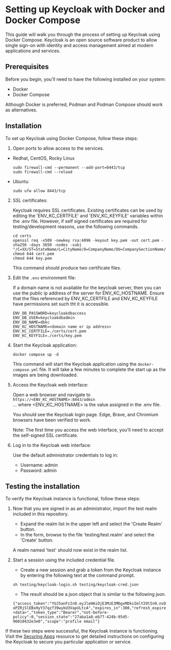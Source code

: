 # Setting up Keycloak with Docker and Docker Compose

This guide will walk you through the process of setting up Keycloak using Docker Compose. Keycloak is an open source software product to allow single sign-on with identity and access management aimed at modern applications and services.

## Prerequisites

Before you begin, you'll need to have the following installed on your system:

- Docker
- Docker Compose

Although Docker is preferred, Podman and Podman Compose should work as alternatives.

## Installation

To set up Keycloak using Docker Compose, follow these steps:

1. Open ports to allow access to the services.<br>
- Redhat, CentOS, Rocky Linux
    ```
    sudo firewall-cmd --permanent --add-port=8443/tcp
    sudo firewall-cmd --reload
    ```
- Ubuntu
    ```
    sudo ufw allow 8443/tcp
    ```

2. SSL certificates:

    Keycloak requires SSL certificates.  Existing certificates can be used by editing the 'ENV_KC_CERTFILE' and 'ENV_KC_KEYFILE' variables within the .env file.  However, if self signed certificates are required for testing/development reasons, use the following commands.

    ```
    cd certs
    openssl req -x509 -newkey rsa:4096 -keyout key.pem -out cert.pem -sha256 -days 3650 -nodes -subj "/C=XX/ST=StateName/L=CityName/O=CompanyName/OU=CompanySectionName/CN=CommonNameOrHostname"
    chmod 644 cert.pem
    chmod 644 key.pem
    ```

    This command should produce two certificate files.

3. Edit the `.env` environment file:
   
    If a domain name is not available for the keycloak server, then you can use the public ip address of the server for ENV_KC_HOSTNAME.  Ensure that the files referenced by ENV_KC_CERTFILE and ENV_KC_KEYFILE have permissions set such tht it is accessible. 

    ```
    ENV_DB_PASSWORD=keycloakdbaccess
    ENV_DB_USER=keycloakdbadmin
    ENV_DB_NAME=dbkc
    ENV_KC_HOSTNAME=<domain name or ip address>
    ENV_KC_CERTFILE=./certs/cert.pem
    ENV_KC_KEYFILE=./certs/key.pem
    ```

4. Start the Keycloak application:

    ```
    docker compose up -d
    ```

   This command will start the Keycloak application using the `docker-compose.yml` file.  It will take a few minutes to complete the start up as the images are being downloaded.

5. Access the Keycloak web interface:

   Open a web browser and navigate to `https://<ENV_KC_HOSTNAME>:8443/admin`<br>
   ... where <ENV_KC_HOSTNAME> is the value assigned in the .env file.

    You should see the Keycloak login page.  Edge, Brave, and Chromium browsers have been verified to work.

   Note: The first time you access the web interface, you'll need to accept the self-signed SSL certificate.

6. Log in to the Keycloak web interface:

   Use the default administrator credentials to log in:

   - Username: admin
   - Password: admin

## Testing the installation

To verify the Keycloak instance is functional, follow these steps:

1. Now that you are signed in as an administrator, import the test realm included in this repository.
   - Expand the realm list in the upper left and select the 'Create Realm' button.
   - In the form, browse to the file 'testing/test.realm' and select the 'Create' button.

   A realm named 'test' should now exist in the realm list.

2. Start a session using the included credential file.
   - Create a new session and grab a token from the Keycloak instance by entering the following text at the command prompt.
    ```
    sh testing/keycloak-login.sh testing/keycloak-cred.json
    ```
   - The result should be a json object that is similar to the following json.
    ```
    {"access_token":"YUJ5anFzIn0.eyJleHAiOjE3MzE3MDgxMDksImlY29tIn0.nvDP5HJ-oPZRjSlEBxHyY37qzf39wykU3VapULtcA","expires_in":300,"refresh_expires_in":1800,"refresh_token":"<data>","token_type":"Bearer","not-before-policy":0,"session_state":"27aba1a8-eb77-424b-95d5-96010432e3e0","scope":"profile email"}
    ```
If these two steps were successful, the Keycloak instance is functioning.  Visit the [Securing Apps](https://www.keycloak.org/securing-apps/overview) resource to get detailed instructions on configuring the Keycloak to secure you particular application or service.
